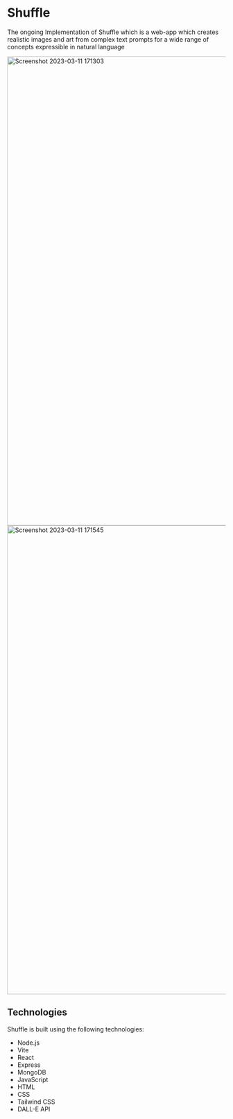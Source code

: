 # Shuffle

The ongoing Implementation of Shuffle which is a web-app which creates realistic images and art from complex text prompts for a wide range of concepts
expressible in natural language


<img width="1080" alt="Screenshot 2023-03-11 171303" src="https://user-images.githubusercontent.com/114351583/224482312-98a7aa7a-aa7c-4fd7-ae74-753813f95435.png">

<img width="1080" alt="Screenshot 2023-03-11 171545" src="https://user-images.githubusercontent.com/114351583/224482468-9349b28b-6cd8-4f0d-9e22-58a2e6a7ab9f.png">


## Technologies

Shuffle is built using the following technologies:

- Node.js
- Vite
- React
- Express
- MongoDB
- JavaScript
- HTML
- CSS
- Tailwind  CSS
- DALL-E API

